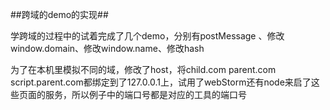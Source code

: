 ##跨域的demo的实现##

学跨域的过程中的试着完成了几个demo，分别有postMessage 、修改window.domain、修改window.name、修改hash

为了在本机里模拟不同的域，修改了host，将child.com parent.com script.parent.com都绑定到了127.0.0.1上，试用了webStorm还有node来启了这些页面的服务，所以例子中的端口号都是对应的工具的端口号
